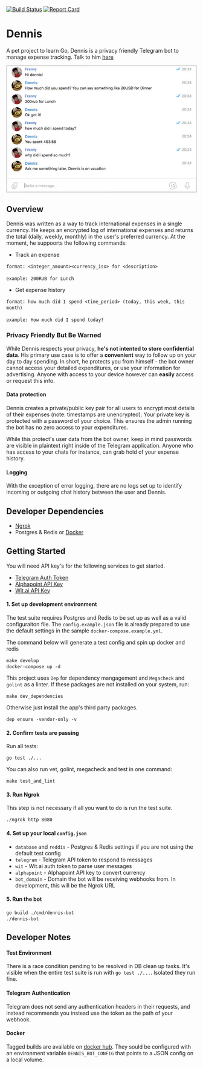 [![Build Status](https://travis-ci.org/fmitra/dennis-bot.svg?branch=master)](https://travis-ci.org/fmitra/dennis-bot) [![Report Card](https://goreportcard.com/badge/github.com/fmitra/dennis-bot)](https://goreportcard.com/badge/github.com/fmitra/dennis-bot)

# Dennis

A pet project to learn Go, Dennis is a privacy friendly Telegram bot to manage expense tracking. Talk to him [here](https://t.me/AssistantDennisBot)

![dennis](assets/convo.jpg)

## Overview

Dennis was written as a way to track international expenses in a single currency. He keeps an encrypted log
of international expenses and returns the total (daily, weekly, monthly) in the user's preferred currency.
At the moment, he suppoorts the following commands:

* Track an expense

```
format: <integer_amount><currency_iso> for <description>

example: 200RUB for Lunch
```

* Get expense history

```
format: how much did I spend <time_period> (today, this week, this month)

example: How much did I spend today?
```

### Privacy Friendly But Be Warned

While Dennis respects your privacy, **he's not intented to store confidential data**. His primary
use case is to offer a **convenient** way to follow up on your day to day spending. In short,
he protects you from himself - the bot owner cannot access your detailed expenditures, or
use your information for advertising. Anyone with access to your device however can **easily**
access or request this info.

#### Data protection

Dennis creates a private/public key pair for all users to encrypt most details of their expenses
(note: timestamps are unencrypted). Your private key is protected with a password of your choice.
This ensures the admin running the bot has no zero access to your expenditures.

While this protect's user data from the bot owner, keep in mind passwords are visible in
plaintext right inside of the Telegram application. Anyone who has access to your chats for
instance, can grab hold of your expense history.

#### Logging

With the exception of error logging, there are no logs set up to identify incoming or outgoing
chat history between the user and Dennis.

## Developer Dependencies

* [Ngrok](https://ngrok.com/downlaod)
* Postgres & Redis or [Docker](https://www.docker.com/)

## Getting Started

You will need API key's for the following services to get started.

* [Telegram Auth Token](https://core.telegram.org/bots/api#authorizing-your-bot)
* [Alphapoint API Key](https://www.alphapoint.com/api/index.html)
* [Wit.ai API Key](https://wit.ai)

#### 1. Set up development environment

The test suite requires Postgres and Redis to be set up as well as a valid
configuraiton file. The `config.example.json` file is already prepared to use the
default settings in the sample `docker-compose.example.yml`.

The command below will generate a test config and spin up docker and redis

```
make develop
docker-compose up -d
```

This project uses `Dep` for dependency mangagement and `Megacheck` and `golint` as a linter.
If these packages are not installed on your system, run:

```
make dev_dependencies
```

Otherwise just install the app's third party packages.

```
dep ensure -vendor-only -v
```

#### 2. Confirm tests are passing

Run all tests:

```
go test ./...
```

You can also run vet, golint, megacheck and test in one command:

```
make test_and_lint
```

#### 3. Run Ngrok

This step is not necessary if all you want to do is run the test suite.

```
./ngrok http 8080
```

#### 4. Set up your local `config.json`

* `database` and `reddis` - Postgres & Redis settings if you are not using the default test config
* `telegram` - Telegram API token to respond to messages
* `wit` - Wit.ai auth token to parse user messages
* `alphapoint` - Alphapoint API key to convert currency
* `bot_domain` - Domain the bot will be receiving webhooks from. In development, this will be the Ngrok URL


#### 5. Run the bot

```
go build ./cmd/dennis-bot
./dennis-bot
```

## Developer Notes

#### Test Environment

There is a race condition pending to be resolved in DB clean up tasks. It's visible when
the entire test suite is run with `go test ./...`. Isolated they run fine.

#### Telegram Authentication

Telegram does not send any authentication headers in their requests, and instead recommends
you instead use the token as the path of your webhook.


#### Docker

Tagged builds are available on [docker hub](https://hub.docker.com/r/fmitra/dennis-bot/tags/). They sould be configured with an environment variable
`DENNIS_BOT_CONFIG` that points to a JSON config on a local volume.
